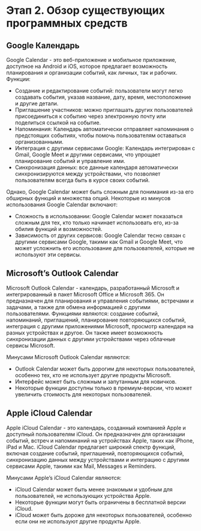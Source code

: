 # Этап 2. Обзор существующих программных средств
## Google Календарь
Google Calendar - это веб-приложение и мобильное приложение, доступное на Android и iOS, которое предлагает возможность планирования и организации событий, как личных, так и рабочих. Функции:
* Создание и редактирование событий: пользователи могут легко создавать события, указав название, дату, время, местоположение и другие детали.
* Приглашение участников: можно приглашать других пользователей присоединиться к событию через электронную почту или поделиться ссылкой на событие.
* Напоминания: Календарь автоматически отправляет напоминания о предстоящих событиях, чтобы помочь пользователям оставаться организованными.
* Интеграция с другими сервисами Google: Календарь интегрирован с Gmail, Google Meet и другими сервисами, что упрощает планирование событий и управление ими.
* Синхронизация данных: все данные календаря автоматически синхронизируются между устройствами, что позволяет пользователям всегда быть в курсе своих событий.

Однако, Google Calendar может быть сложным для понимания из-за его обширных функций и множества опций. Некоторые из минусов использования Google Calendar включают:
* Сложность в использовании: Google Calendar может показаться сложным для тех, кто только начинает использовать его, из-за обилия функций и возможностей.
* Зависимость от других сервисов: Google Calendar тесно связан с другими сервисами Google, такими как Gmail и Google Meet, что может усложнить его использование для пользователей, которые не используют эти сервисы.

## Microsoft’s Outlook Calendar 
Microsoft Outlook Calendar - календарь, разработанный Microsoft и интегрированный в пакет Microsoft Office и Microsoft 365. Он предназначен для планирования и управления событиями, встречами и задачами, а также для обмена информацией с другими пользователями. Функциями являются: создание событий, напоминаний, приглашений, планирование повторяющихся событий, интеграция с другими приложениями Microsoft, просмотр календаря на разных устройствах и другое. Он также имеет возможность синхронизации данных с другими устройствами через облачные сервисы Microsoft.

Минусами Microsoft Outlook Calendar являются:
* Outlook Calendar может быть дорогим для некоторых пользователей, особенно тех, кто не использует другие продукты Microsoft.
* Интерфейс может быть сложным и запутанным для новичков.
* Некоторые функции доступны только в премиум-версии, что может увеличить стоимость для некоторых пользователей.

## Apple iCloud Calendar
Apple iCloud Calendar - это календарь, созданный компанией Apple и доступный пользователям iCloud. Он предназначен для организации событий, встреч и напоминаний на устройствах Apple, таких как iPhone, iPad и Mac. iCloud Calendar предлагает широкий спектр функций, включая создание событий, приглашений, повторяющихся событий, синхронизацию данных между устройствами и интеграцию с другими сервисами Apple, такими как Mail, Messages и Reminders.  

Минусами Apple’s iCloud Calendar являются:
* iCloud Calendar может быть менее знакомым и удобным для пользователей, не использующих устройства Apple.
* Некоторые функции могут быть ограничены в бесплатной версии iCloud.
* iCloud может быть дороже для некоторых пользователей, особенно если они не используют другие продукты Apple.
